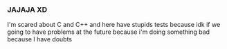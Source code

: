 ### JAJAJA XD
I'm scared about C and C++ and here have stupids tests because idk if we going to have problems at the future because i'm doing something bad because I have doubts